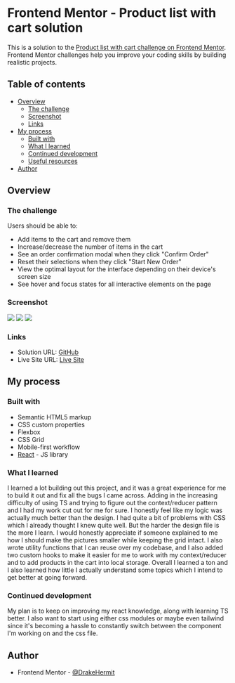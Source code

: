 # Frontend Mentor - Product list with cart solution

This is a solution to the [Product list with cart challenge on Frontend Mentor](https://www.frontendmentor.io/challenges/product-list-with-cart-5MmqLVAp_d). Frontend Mentor challenges help you improve your coding skills by building realistic projects. 

## Table of contents

- [Overview](#overview)
  - [The challenge](#the-challenge)
  - [Screenshot](#screenshot)
  - [Links](#links)
- [My process](#my-process)
  - [Built with](#built-with)
  - [What I learned](#what-i-learned)
  - [Continued development](#continued-development)
  - [Useful resources](#useful-resources)
- [Author](#author)

## Overview

### The challenge

Users should be able to:

- Add items to the cart and remove them
- Increase/decrease the number of items in the cart
- See an order confirmation modal when they click "Confirm Order"
- Reset their selections when they click "Start New Order"
- View the optimal layout for the interface depending on their device's screen size
- See hover and focus states for all interactive elements on the page

### Screenshot

![](./public/images/desktop-version.png)
![](./public/images/tablet-version.png)
![](./public/images/mobile-version.jpg)

### Links

- Solution URL: [GitHub](https://github.com/DrakeHermit/product-list)
- Live Site URL: [Live Site](https://your-live-site-url.com)

## My process

### Built with

- Semantic HTML5 markup
- CSS custom properties
- Flexbox
- CSS Grid
- Mobile-first workflow
- [React](https://reactjs.org/) - JS library

### What I learned

I learned a lot building out this project, and it was a great experience for me to build it out and fix all the bugs I came across. Adding in the increasing difficulty of using TS and trying to figure out the context/reducer pattern and I had my work cut out for me for sure. I honestly feel like my logic was actually much better than the design. I had quite a bit of problems with CSS which I already thought I knew quite well. But the harder the design file is the more I learn. I would honestly appreciate if someone explained to me how I should make the pictures smaller while keeping the grid intact. I also wrote utility functions that I can reuse over my codebase, and I also added two custom hooks to make it easier for me to work with my context/reducer and to add products in the cart into local storage.
Overall I learned a ton and I also learned how little I actually understand some topics which I intend to get better at going forward.

### Continued development

My plan is to keep on improving my react knowledge, along with learning TS better. I also want to start using either css modules or maybe even tailwind since it's becoming a hassle to constantly switch between the component I'm working on and the css file.

## Author

- Frontend Mentor - [@DrakeHermit](https://www.frontendmentor.io/profile/DrakeHermit)